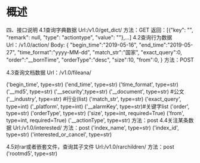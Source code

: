 # 概述
四、接口说明
4.1查询字典数据
Url:/v1.0/get_dict/
方法：GET
返回：[{\"key\": \"", \"remark\": null, \"type\": \"actiontype\", \"value\": \""},...]
4.2查询行为数据
Url：/v1.0/action/
Body:
{
"begin_time":"2019-05-16", 
"end_time":"2019-05-27", 
"time_format":"yyyy-MM-dd",
"match_str":"国家", 
"exact_query":0,
"order":"__bornTime",
"orderType":"desc",
"size":10,
"from":0,
}
方法：POST

4.3查询文档数据
Url：/v1.0/fileana/

('begin_time', type=str)
('end_time', type=str)
('time_format', type=str)
('__md5', type=str)
('__security',type=str)
('__document', type=str) #公文
('__industry', type=str) #行业(list)
('match_str', type=str)
('exact_query', type=int)
('_platform', type=int)
('__alarmKey', type=str)#关键字list
('order', type=str)
('orderType', type=str)
('size', type=int, required=True)
('from', type=int, required=True)
('__actionType', type=str)
方法：post
4.4关注某条数据
Url:/v1.0/interested/
方法：post
('index_name', type=str)
('index_id', type=str)
('interested_or_cancel', type=str)

4.5对rar或者嵌套文件，查询其子文件
Url:/v1.0/rarchildren/
方法：post
('rootmd5', type=str)